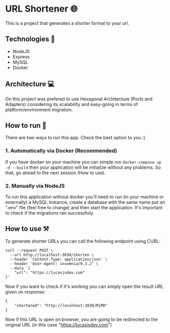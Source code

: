 # URL Shortener 🌐

This is a project that generates a shorter format to your url.


## Technologies 🤖 

- NodeJS
- Express
- MySQL
- Docker

## Architecture 💻

On this project was prefered to use Hexagonal Architecture (Ports and Adapters) considering its scalability and easy-going in terms of platform/environment migration.

## How to run 🏃

There are two ways to run this app. Check the best option to you :)

### 1. Automatically via Docker (Recommended)

If you have docker on your machine you can simple run `docker-compose up -d --build` then your application will be initialize without any problems. So that, go ahead to the next session (How to use).

### 2. Manually via NodeJS

To run this application without docker you'll need to run (in your machine or externally) a MySQL Instance, create a database with the same name put on ".env" file (feel free to change) and then start the application. It's important to check if the migrations ran successfuly.

## How to use ⚒️

To generate shorter URLs you can call the following endpoint using CURL:

````
curl --request POST \
  --url http://localhost:3030/shorten \
  --header 'Content-Type: application/json' \
  --header 'User-Agent: insomnia/9.3.2' \
  --data '{
	"url": "https://lucasjsdev.com"
}'
````

Now if you want to check if it's working you can simply open the result URL given on response:

````
{
	"shortened": "http://localhost:3030/MjM0"
}
````

Now if this URL is open on browser, you are going to be redirected to the original URL (in this case "https://lucasjsdev.com")
